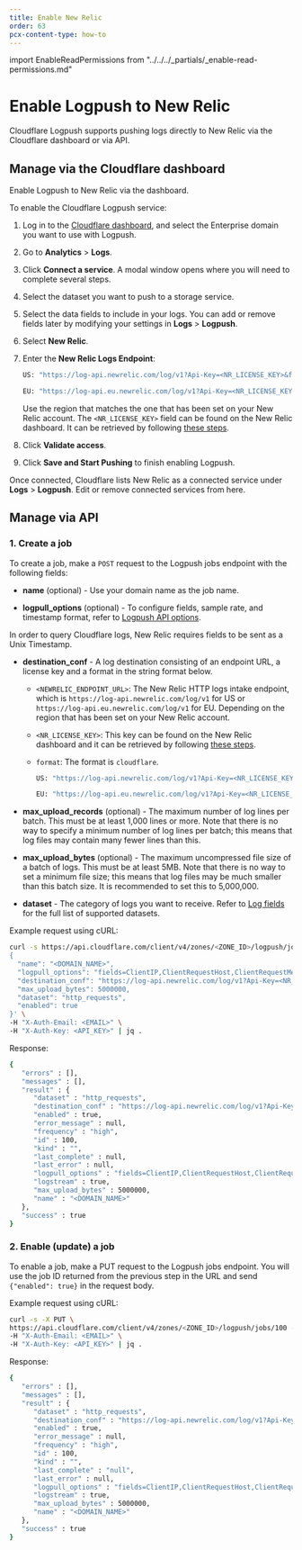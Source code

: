 ```yaml
---
title: Enable New Relic
order: 63
pcx-content-type: how-to
---
```


import EnableReadPermissions from "../../../_partials/_enable-read-permissions.md"

# Enable Logpush to New Relic

Cloudflare Logpush supports pushing logs directly to New Relic via the Cloudflare dashboard or via API.

## Manage via the Cloudflare dashboard

Enable Logpush to New Relic via the dashboard.

To enable the Cloudflare Logpush service:

1. Log in to the [Cloudflare dashboard](https://dash.cloudflare.com/login), and select the Enterprise domain you want to use with Logpush.


1. Go to **Analytics** > **Logs**.

1. Click **Connect a service**. A modal window opens where you will need to complete several steps.

1. Select the dataset you want to push to a storage service.

1. Select the data fields to include in your logs. You can add or remove fields later by modifying your settings in **Logs** > **Logpush**.

1. Select **New Relic**.

1. Enter the **New Relic Logs Endpoint**:

    ```bash
    US: "https://log-api.newrelic.com/log/v1?Api-Key=<NR_LICENSE_KEY>&format=cloudflare"

    EU: "https://log-api.eu.newrelic.com/log/v1?Api-Key=<NR_LICENSE_KEY>&format=cloudflare"
    ````

    Use the region that matches the one that has been set on your New Relic account. The `<NR_LICENSE_KEY>` field can be found on the New Relic dashboard. It can be retrieved by following [these steps](https://docs.newrelic.com/docs/apis/intro-apis/new-relic-api-keys/#manage-license-key).

1. Click **Validate access**.

1. Click **Save and Start Pushing** to finish enabling Logpush.

Once connected, Cloudflare lists New Relic as a connected service under **Logs** > **Logpush**. Edit or remove connected services from here.

## Manage via API

<EnableReadPermissions/>

### 1. Create a job

To create a job, make a `POST` request to the Logpush jobs endpoint with the following fields:

* **name** (optional) - Use your domain name as the job name.

* **logpull_options** (optional) - To configure fields, sample rate, and timestamp format, refer to [Logpush API options](https://developers.cloudflare.com/logs/reference/logpush-api-configuration#options).

<Aside type="note" header="Note">
 
In order to query Cloudflare logs, New Relic requires fields to be sent as a Unix Timestamp.
 
</Aside>

* **destination_conf** - A log destination consisting of an endpoint URL, a license key and a format in the string format below.

  * `<NEWRELIC_ENDPOINT_URL>`: The New Relic HTTP logs intake endpoint, which is `https://log-api.newrelic.com/log/v1` for US or `https://log-api.eu.newrelic.com/log/v1` for EU. Depending on the region that has been set on your New Relic account.
  * `<NR_LICENSE_KEY>`: This key can be found on the New Relic dashboard and it can be retrieved by following [these steps](https://docs.newrelic.com/docs/apis/intro-apis/new-relic-api-keys/#manage-license-key).
  * `format`: The format is `cloudflare`.

    ```bash
    US: "https://log-api.newrelic.com/log/v1?Api-Key=<NR_LICENSE_KEY>&format=cloudflare"

    EU: "https://log-api.eu.newrelic.com/log/v1?Api-Key=<NR_LICENSE_KEY>&format=cloudflare"
    ````

* **max_upload_records** (optional) - The maximum number of log lines per batch. This must be at least 1,000 lines or more. Note that there is no way to specify a minimum number of log lines per batch; this means that log files may contain many fewer lines than this.

* **max_upload_bytes** (optional) - The maximum uncompressed file size of a batch of logs. This must be at least 5MB. Note that there is no way to set a minimum file size; this means that log files may be much smaller than this batch size.  It is recommended to set this to 5,000,000.

* **dataset** - The category of logs you want to receive. Refer to [Log fields](https://developers.cloudflare.com/logs/reference/log-fields) for the full list of supported datasets.

Example request using cURL:

```bash
curl -s https://api.cloudflare.com/client/v4/zones/<ZONE_ID>/logpush/jobs -X POST -d '
{
  "name": "<DOMAIN_NAME>",
  "logpull_options": "fields=ClientIP,ClientRequestHost,ClientRequestMethod,ClientRequestURI,EdgeEndTimestamp,EdgeResponseBytes,EdgeResponseStatus,EdgeStartTimestamp,RayID&timestamps=unix",
  "destination_conf": "https://log-api.newrelic.com/log/v1?Api-Key=<NR_LICENSE_KEY>&format=cloudflare",
  "max_upload_bytes": 5000000,
  "dataset": "http_requests",
  "enabled": true
}' \
-H "X-Auth-Email: <EMAIL>" \
-H "X-Auth-Key: <API_KEY>" | jq .
```

Response:

```bash
{
   "errors" : [],
   "messages" : [],
   "result" : {
      "dataset" : "http_requests",
      "destination_conf" : "https://log-api.newrelic.com/log/v1?Api-Key=<NR_LICENSE_KEY>&format=cloudflare",
      "enabled" : true,
      "error_message" : null,
      "frequency" : "high",
      "id" : 100,
      "kind" : "",
      "last_complete" : null,
      "last_error" : null,
      "logpull_options" : "fields=ClientIP,ClientRequestHost,ClientRequestMethod,ClientRequestURI,EdgeEndTimestamp,EdgeResponseBytes,EdgeResponseStatus,EdgeStartTimestamp,RayID&timestamps=unix",
      "logstream" : true,
      "max_upload_bytes" : 5000000,
      "name" : "<DOMAIN_NAME>"
   },
   "success" : true
}
```

### 2. Enable (update) a job

To enable a job, make a PUT request to the Logpush jobs endpoint. You will use the job ID returned from the previous step in the URL and send `{"enabled": true}` in the request body.

Example request using cURL:

```bash
curl -s -X PUT \
https://api.cloudflare.com/client/v4/zones/<ZONE_ID>/logpush/jobs/100 -d'{"enabled":true}' \
-H "X-Auth-Email: <EMAIL>" \
-H "X-Auth-Key: <API_KEY>" | jq .
````

Response: 

```bash
{
   "errors" : [],
   "messages" : [],
   "result" : {
      "dataset" : "http_requests",
      "destination_conf" : "https://log-api.newrelic.com/log/v1?Api-Key=<NR_LICENSE_KEY>&format=cloudflare",
      "enabled" : true,
      "error_message" : null,
      "frequency" : "high",
      "id" : 100,
      "kind" : "",
      "last_complete" : "null",
      "last_error" : null,
      "logpull_options" : "fields=ClientIP,ClientRequestHost,ClientRequestMethod,ClientRequestURI,EdgeEndTimestamp,EdgeResponseBytes,EdgeResponseStatus,EdgeStartTimestamp,RayID&timestamps=unix",
      "logstream" : true,
      "max_upload_bytes" : 5000000,
      "name" : "<DOMAIN_NAME>"
   },
   "success" : true
}
```
